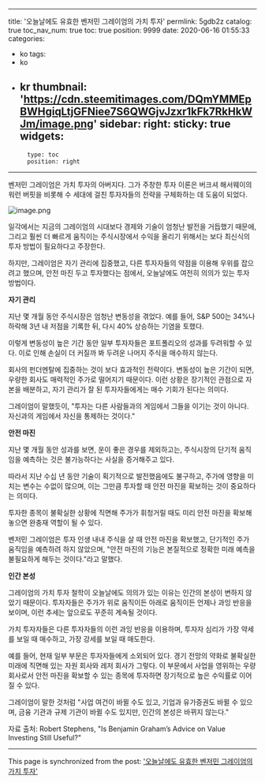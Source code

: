 
---
title: '오늘날에도 유효한 벤저민 그레이엄의 가치 투자'
permlink: 5gdb2z
catalog: true
toc_nav_num: true
toc: true
position: 9999
date: 2020-06-16 01:55:33
categories:
- ko
tags:
- ko
- kr
thumbnail: 'https://cdn.steemitimages.com/DQmYMMEpBWHgiqLtjGFNiee7S6QWGjvJzxr1kFk7RkHkWJm/image.png'
sidebar:
    right:
        sticky: true
widgets:
    -
        type: toc
        position: right
---


벤저민 그레이엄은 가치 투자의 아버지다. 그가 주창한 투자 이론은 버크셔 해서웨이의 워런 버핏을 비롯해 수 세대에 걸친 투자자들의 전략을 구체화하는 데 도움이 되었다.


![image.png](https://cdn.steemitimages.com/DQmYMMEpBWHgiqLtjGFNiee7S6QWGjvJzxr1kFk7RkHkWJm/image.png)

일각에서는 지금의 그레이엄의 시대보다 경제와 기술이 엄청난 발전을 거듭했기 때문에, 그리고 훨씬 더 빠르게 움직이는 주식시장에서 수익을 올리기 위해서는 보다 최신식의 투자 방법이 필요하다고 주장한다. ​

하지만, 그레이엄은 자기 관리에 집중했고, 다른 투자자들의 약점을 이용해 우위를 잡으려고 했으며, 안전 마진 두고 투자했다는 점에서, 오늘날에도 여전히 의의가 있는 투자 방법이다.​

**자기 관리**​

지난 몇 개월 동안 주식시장은 엄청난 변동성을 겪었다. 예를 들어, S&P 500는 34%나 하락해 3년 내 저점을 기록한 뒤, 다시 40% 상승하는 기염을 토했다.​

이렇게 변동성이 높은 기간 동안 일부 투자자들은 포트폴리오의 성과를 두려워할 수 있다. 이로 인해 손실이 더 커질까 봐 두려운 나머지 주식을 매수하지 않는다.​

회사의 펀더멘탈에 집중하는 것이 보다 효과적인 전략이다. 변동성이 높은 기간이 되면, 우량한 회사도 매력적인 주가로 떨어지기 때문이다. 이런 상황은 장기적인 관점으로 자본을 배분하고, 자기 관리가 잘 된 투자자들에게는 매수 기회가 된다는 의미다.​

그레이엄이 말했듯이, "투자는 다른 사람들과의 게임에서 그들을 이기는 것이 아니다. 자신과의 게임에서 자신을 통제하는 것이다."​

**안전 마진**​

지난 몇 개월 동안 성과를 보면, 운이 좋은 경우를 제외하고는, 주식시장의 단기적 움직임을 예측하는 것은 불가능하다는 사실을 증거해주고 있다.​

따라서 지난 수십 년 동안 기술이 획기적으로 발전했음에도 불구하고, 주가에 영향을 미치는 변수는 수없이 많으며, 이는 그만큼 투자할 때 안전 마진을 확보하는 것이 중요하다는 의미다.​

투자한 종목이 불확실한 상황에 직면해 주가가 휘청거릴 때도 미리 안전 마진을 확보해 놓으면 완충재 역할이 될 수 있다.​

벤저민 그레이엄은 투자 인생 내내 주식을 살 때 안전 마진을 확보했고, 단기적인 주가 움직임을 예측하려 하지 않았으며, "안전 마진의 기능은 본질적으로 정확한 미래 예측을 불필요하게 해두는 것이다."라고 말했다.​

**인간 본성**​

그레이엄의 가치 투자 철학이 오늘날에도 의의가 있는 이유는 인간의 본성이 변하지 않았기 때문이다. 투자자들은 주가가 위로 움직이든 아래로 움직이든 언제나 과잉 반응을 보이며, 이런 추세는 앞으로도 꾸준히 계속될 것이다.​

가치 투자자들은 다른 투자자들의 이런 과잉 반응을 이용하며, 투자자 심리가 가장 약세를 보일 때 매수하고, 가장 강세를 보일 때 매도한다.​

예를 들어, 현재 일부 부문은 투자자들에게 소외되어 있다. 경기 전망의 약화로 불확실한 미래에 직면해 있는 자원 회사와 레저 회사가 그렇다. 이 부문에서 사업을 영위하는 우량 회사로서 안전 마진을 확보할 수 있는 종목에 투자하면 장기적으로 높은 수익률로 이어질 수 있다.​

그레이엄이 말한 것처럼 "사업 여건이 바뀔 수도 있고, 기업과 유가증권도 바뀔 수 있으며, 금융 기관과 규제 기관이 바뀔 수도 있지만, 인간의 본성은 바뀌지 않는다."​

자료 출처: Robert Stephens, "Is Benjamin Graham’s Advice on Value Investing Still Useful?"

- - -

This page is synchronized from the post: ['오늘날에도 유효한 벤저민 그레이엄의 가치 투자'](https://steemit.com/@pius.pius/5gdb2z)
